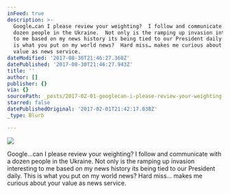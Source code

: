 ```yaml
---
inFeed: true
description: >-
  Google…can I please review your weighting?  I follow and communicate with a
  dozen people in the Ukraine.  Not only is the ramping up invasion interesting
  to me based on my news history its being tied to our President daily.   This
  is what you put on my world news?  Hard miss… makes me curious about your
  value as news service.
dateModified: '2017-08-30T21:46:27.368Z'
datePublished: '2017-08-30T21:46:27.943Z'
title: ''
author: []
publisher: {}
via: {}
sourcePath: _posts/2017-02-01-googlecan-i-please-review-your-weighting-i-follow-and-com.md
starred: false
datePublishedOriginal: '2017-02-01T21:42:17.038Z'
_type: Blurb

---
```

![](https://the-grid-user-content.s3-us-west-2.amazonaws.com/435b767d-2e13-44f3-b83c-5004f4301895.png)

Google...can I please review your weighting? I follow and communicate with a dozen people in the Ukraine. Not only is the ramping up invasion interesting to me based on my news history its being tied to our President daily. This is what you put on my world news? Hard miss... makes me curious about your value as news service.